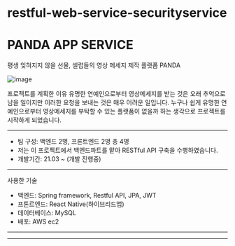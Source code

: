 # restful-web-service-securityservice
PANDA APP SERVICE
=====================
평생 잊혀지지 않을 선물, 셀럽들의 영상 메세지 제작 플랫폼 PANDA

![image](https://user-images.githubusercontent.com/71881747/123388694-0a72a280-d5d4-11eb-8087-7ce2703fd7e2.png)

프로젝트를 계획한 이유
유명한 연예인으로부터 영상메세지를 받는 것은 오래 추억으로 남을 일이지만 이러한 요청을 보내는 것은 매우 어려운 일입니다. 
누구나 쉽게 유명한 연예인으로부터 영상메세지를 부탁할 수 있는 플랫폼이 없을까 하는 생각으로 프로젝트를 시작하게 되었습니다.

---------------
- 팀 구성: 백엔드 2명, 프론트엔드 2명 총 4명
- 저는 이 프로젝트에서 백엔드파트를 맡아 RESTful API 구축을 수행하였습니다.
- 개발기간: 21.03 ~ (개발 진행중)
------------------

사용한 기술
- 백엔드: Spring framework, Restful API, JPA, JWT
- 프톤르엔드: React Native(하이브리드앱)
- 데이터베이스: MySQL
- 배포: AWS ec2

--------------------

------

